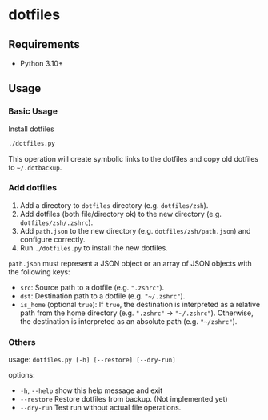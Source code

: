 # dotfiles
## Requirements
- Python 3.10+

## Usage
### Basic Usage
Install dotfiles
```bash
./dotfiles.py
```
This operation will create symbolic links to the dotfiles and copy old dotfiles to `~/.dotbackup`.

### Add dotfiles
1. Add a directory to `dotfiles` directory (e.g. `dotfiles/zsh`).
2. Add dotfiles (both file/directory ok) to the new directory (e.g. `dotfiles/zsh/.zshrc`).
3. Add `path.json` to the new directory (e.g. `dotfiles/zsh/path.json`) and configure correctly.
4. Run `./dotfiles.py` to install the new dotfiles.

`path.json` must represent a JSON object or an array of JSON objects with the following keys:
- `src`: Source path to a dotfile (e.g. `".zshrc"`). 
- `dst`: Destination path to a dotfile (e.g. `"~/.zshrc"`).
- `is_home` (optional `true`): If `true`, the destination is interpreted as a relative path from the home directory (e.g. `".zshrc"` -> `"~/.zshrc"`). Otherwise, the destination is interpreted as an absolute path (e.g. `"~/zshrc"`).

### Others

usage: `dotfiles.py [-h] [--restore] [--dry-run]`

options:  
- `-h`, `--help`  show this help message and exit  
- `--restore`   Restore dotfiles from backup. (Not implemented yet)
- `--dry-run`   Test run without actual file operations.  

